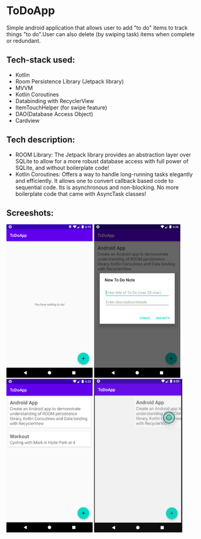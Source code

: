 # ToDoApp

Simple android application that allows user to add "to do" items to track things "to do".User can also delete (by swiping task) items when complete or redundant. 

## Tech-stack used:

  - Kotlin
  - Room Persistence Library (Jetpack library)
  - MVVM
  - Kotlin Coroutines
  - Databinding with RecyclerView
  - ItemTouchHelper (for swipe feature)
  - DAO(Database Access Object)
  - Cardview


## Tech description:

  - ROOM Library: The Jetpack library provides an abstraction layer over SQLite to allow for a more robust database access with full power of SQLite, and without boilerplate code!
  - Kotlin Coroutines: Offers a way to handle long-running tasks elegantly and efficiently. It allows one to convert callback based code to sequential code. Its is asynchronous and non-blocking. No more boilerplate code that came with AsyncTask classes!

## Screeshots: 

<img src="screenshots/Screenshot_1594246768.png" height=400> <img src="screenshots/Screenshot_1594247160.png" height=400> <img src="screenshots/Screenshot_1594246985.png" height=400> <img src="screenshots/Screen Shot 2020-07-08 at 6.26.34 PM.png" height=400>   
